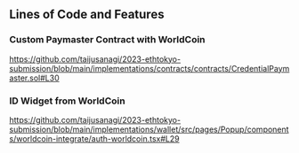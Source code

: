 ## Lines of Code and Features

### Custom Paymaster Contract with WorldCoin
https://github.com/taijusanagi/2023-ethtokyo-submission/blob/main/implementations/contracts/contracts/CredentialPaymaster.sol#L30

### ID Widget from WorldCoin
https://github.com/taijusanagi/2023-ethtokyo-submission/blob/main/implementations/wallet/src/pages/Popup/components/worldcoin-integrate/auth-worldcoin.tsx#L29